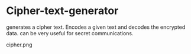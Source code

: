 # Cipher-text-generator
generates a cipher text. Encodes a given text and decodes the encrypted data. can be very useful for secret communications.

cipher.png
